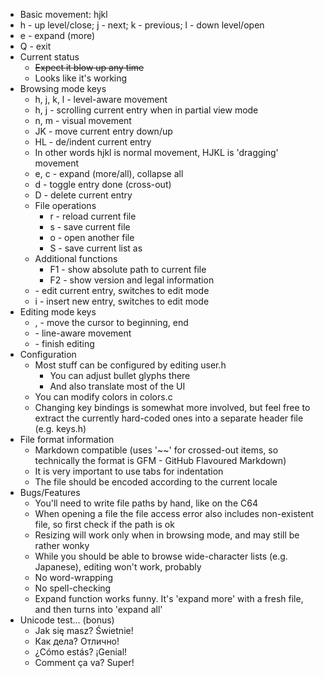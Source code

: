 - Basic movement: hjkl
- h - up level/close; j - next; k - previous; l - down level/open
- e - expand (more)
- Q - exit
- Current status
	- ~~Expect it blow up any time~~
	- Looks like it's working
- Browsing mode keys
	- h, j, k, l - level-aware movement
	- h, j - scrolling current entry when in partial view mode
	- n, m - visual movement
	- JK - move current entry down/up
	- HL - de/indent current entry
	- In other words hjkl is normal movement, HJKL is 'dragging' movement
	- e, c - expand (more/all), collapse all
	- d - toggle entry done (cross-out)
	- D - delete current entry
	- File operations
		- r - reload current file
		- s - save current file
		- o - open another file
		- S - save current list as
	- Additional functions
		- F1 - show absolute path to current file
		- F2 - show version and legal information
	- <enter> - edit current entry, switches to edit mode
	- i - insert new entry, switches to edit mode
- Editing mode keys
	- <home>, <end> - move the cursor to beginning, end
	- <cursor keys> - line-aware movement
	- <enter> - finish editing
- Configuration
	- Most stuff can be configured by editing user.h
		- You can adjust bullet glyphs there
		- And also translate most of the UI
	- You can modify colors in colors.c
	- Changing key bindings is somewhat more involved, but feel free to extract the currently hard-coded ones into a separate header file (e.g. keys.h)
- File format information
	- Markdown compatible (uses '~~' for crossed-out items, so technically the format is GFM - GitHub Flavoured Markdown)
	- It is very important to use tabs for indentation
	- The file should be encoded according to the current locale
- Bugs/Features
	- You'll need to write file paths by hand, like on the C64
	- When opening a file the file access error also includes non-existent file, so first check if the path is ok
	- Resizing will work only when in browsing mode, and may still be rather wonky
	- While you should be able to browse wide-character lists (e.g. Japanese), editing won't work, probably
	- No word-wrapping
	- No spell-checking
	- Expand function works funny. It's 'expand more' with a fresh file, and then turns into 'expand all'
- Unicode test... (bonus)
	- Jak się masz? Świetnie!
	- Как дела? Отлично!
	- ¿Cómo estás? ¡Genial!
	- Comment ça va? Super!
